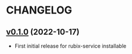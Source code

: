 # CHANGELOG

## [v0.1.0](https://github.com/NubeIO/rubix-edge-wires/tree/v0.1.0) (2022-10-17)

- First initial release for rubix-service installable

